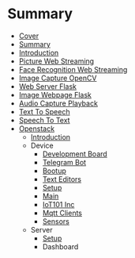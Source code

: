 # Summary

* [Cover](README.md)
* [Summary](SUMMARY.md)
* [Introduction](Introduction.md)
* [Picture Web Streaming](PictureWebStreaming/README.md)
* [Face Recognition Web Streaming](FaceRecognitionWebStreaming/README.md)
* [Image Capture OpenCV](ImageCaptureOpenCV/README.md)
* [Web Server Flask](WebServerFlask/README.md)
* [Image Webpage Flask](ImageWebpageFlask/README.md)
* [Audio Capture Playback](AudioCapturePlayback/README.md)
* [Text To Speech](TextToSpeech/README.md)
* [Speech To Text](SpeechToText/README.md)
* [Openstack](documentation/openstack/Openstack.md)
   * [Introduction](documentation/openstack/Introduction.md)
   * Device
       * [Development Board](documentation/openstack/DevelopmentBoard.md)
       * [Telegram Bot](documentation/openstack/TelegramBot.md)
       * [Bootup](documentation/openstack/Bootup.md)
       * [Text Editors](documentation/openstack/TextEditors.md)
       * [Setup](documentation/openstack/DeviceSetup.md)
       * [Main](documentation/openstack/Main.md)
       * [IoT101 Inc](documentation/openstack/IoT101Inc.md)
       * [Mqtt Clients](documentation/openstack/MqttClients.md)
       * [Sensors](documentation/openstack/Sensors.md)
   * Server
       * [Setup](documentation/openstack/ServerSetup.md)
       * Dashboard

